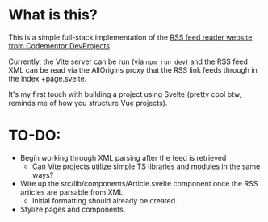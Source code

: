 # What is this?

This is a simple full-stack implementation of the [RSS feed reader website from Codementor DevProjects](https://www.codementor.io/projects/web/rss-feed-reader-website-atx32j280x).

Currently, the Vite server can be run (via `npm run dev`) and the RSS feed XML can be read via the AllOrigins proxy that the RSS link feeds through in
the index +page.svelte.

It's my first touch with building a project using Svelte (pretty cool btw, reminds me of how you structure Vue projects).

# TO-DO:
- Begin working through XML parsing after the feed is retrieved
    - Can Vite projects utilize simple TS libraries and modules in the same ways?
- Wire up the src/lib/components/Article.svelte component once the RSS articles are parsable from XML.
    - Initial formatting should already be created.
- Stylize pages and components.
